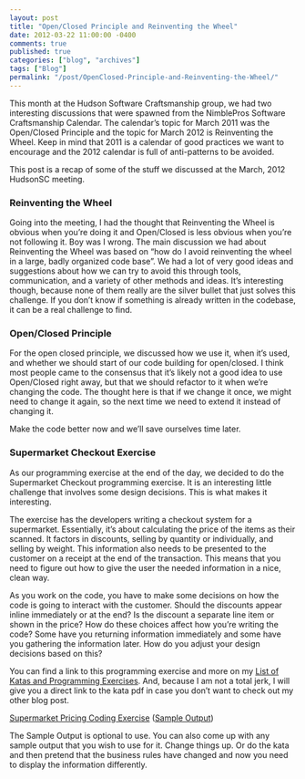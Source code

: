 ```yaml
---
layout: post
title: "Open/Closed Principle and Reinventing the Wheel"
date: 2012-03-22 11:00:00 -0400
comments: true
published: true
categories: ["blog", "archives"]
tags: ["Blog"]
permalink: "/post/OpenClosed-Principle-and-Reinventing-the-Wheel/"
---
```

<!-- more -->

<p>This month at the Hudson Software Craftsmanship group, we had two interesting discussions that were spawned from the NimblePros Software Craftsmanship Calendar. The calendar’s topic for March 2011 was the Open/Closed Principle and the topic for March 2012 is Reinventing the Wheel. Keep in mind that 2011 is a calendar of good practices we want to encourage and the 2012 calendar is full of anti-patterns to be avoided.</p>  <p>This post is a recap of some of the stuff we discussed at the March, 2012 HudsonSC meeting.</p>  <h3></h3>  <h3>Reinventing the Wheel</h3>  <p>Going into the meeting, I had the thought that Reinventing the Wheel is obvious when you’re doing it and Open/Closed is less obvious when you’re not following it. Boy was I wrong. The main discussion we had about Reinventing the Wheel was based on “how do I avoid reinventing the wheel in a large, badly organized code base”. We had a lot of very good ideas and suggestions about how we can try to avoid this through tools, communication, and a variety of other methods and ideas. It’s interesting though, because none of them really are the silver bullet that just solves this challenge. If you don’t know if something is already written in the codebase, it can be a real challenge to find.</p>  <h3>Open/Closed Principle</h3>  <p>For the open closed principle, we discussed how we use it, when it’s used, and whether we should start of our code building for open/closed. I think most people came to the consensus that it’s likely not a good idea to use Open/Closed right away, but that we should refactor to it when we’re changing the code. The thought here is that if we change it once, we might need to change it again, so the next time we need to extend it instead of changing it.</p>  <p>Make the code better now and we’ll save ourselves time later. </p>  <h3>Supermarket Checkout Exercise</h3>  <p>As our programming exercise at the end of the day, we decided to do the Supermarket Checkout programming exercise. It is an interesting little challenge that involves some design decisions. This is what makes it interesting. </p>  <p>The exercise has the developers writing a checkout system for a supermarket. Essentially, it’s about calculating the price of the items as their scanned. It factors in discounts, selling by quantity or individually, and selling by weight. This information also needs to be presented to the customer on a receipt at the end of the transaction. This means that you need to figure out how to give the user the needed information in a nice, clean way.</p>  <p>As you work on the code, you have to make some decisions on how the code is going to interact with the customer. Should the discounts appear inline immediately or at the end? Is the discount a separate line item or shown in the price? How do these choices affect how you’re writing the code? Some have you returning information immediately and some have you gathering the information later. How do you adjust your design decisions based on this?</p>  <p>You can find a link to this programming exercise and more on my <a href="/post/Coding-Katas-and-Exercises.aspx" target="_blank">List of Katas and Programming Exercises</a>. And, because I am not a total jerk, I will give you a direct link to the kata pdf in case you don’t want to check out my other blog post.</p>  <p><a href="http://nimblepros.com/media/36760/supermarket%20pricing%20kata.pdf">Supermarket Pricing Coding Exercise</a> (<a href="http://nimblepros.com/media/36763/supermarket%20pricing%20kata%20-%20sample%20output.pdf">Sample Output</a>)</p>  <p>The Sample Output is optional to use. You can also come up with any sample output that you wish to use for it. Change things up. Or do the kata and then pretend that the business rules have changed and now you need to display the information differently.</p>
